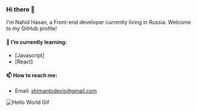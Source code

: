 ### Hi there 👋

I'm Nahid Hasan, a Front-end developer currently living in Russia. Welcome to my GitHub profile!

#### 🌱 I’m currently learning:
- [Javascript]
- [React]

#### 📫 How to reach me:
- Email: shimantodevjs@gmail.com

![Hello World Gif](https://media.tenor.com/mGgWY8RkgYMAAAAM/hello-world.gif)


<!--
**shimantodevjs/shimantodevjs** is a ✨ _special_ ✨ repository because its `README.md` (this file) appears on your GitHub profile.

Here are some ideas to get you started:

- 🔭 I’m currently working on ...
- 🌱 I’m currently learning ...
- 👯 I’m looking to collaborate on ...
- 🤔 I’m looking for help with ...
- 💬 Ask me about ...
- 📫 How to reach me: ...
- 😄 Pronouns: ...
- ⚡ Fun fact: ...
-->

